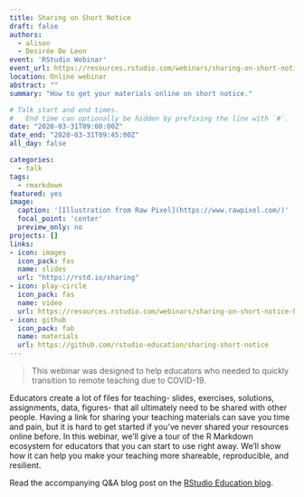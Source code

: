 ```yaml
---
title: Sharing on Short Notice
draft: false
authors: 
  - alison
  - Desirée De Leon
event: 'RStudio Webinar'
event_url: https://resources.rstudio.com/webinars/sharing-on-short-notice-how-to-get-your-materials-online-with-r-markdown
location: Online webinar
abstract: ""
summary: "How to get your materials online on short notice."

# Talk start and end times.
#   End time can optionally be hidden by prefixing the line with `#`.
date: "2020-03-31T09:00:00Z"
date_end: "2020-03-31T09:45:00Z"
all_day: false

categories:
  - talk
tags:
  - rmarkdown
featured: yes
image:
  caption: '[Illustration from Raw Pixel](https://www.rawpixel.com/)'
  focal_point: 'center'
  preview_only: no
projects: []
links:
- icon: images
  icon_pack: fas
  name: slides
  url: "https://rstd.io/sharing"
- icon: play-circle
  icon_pack: fas
  name: video
  url: https://resources.rstudio.com/webinars/sharing-on-short-notice-how-to-get-your-materials-online-with-r-markdown
- icon: github
  icon_pack: fab
  name: materials
  url: https://github.com/rstudio-education/sharing-short-notice
---
```


> This webinar was designed to help educators who needed to quickly transition to remote teaching due to COVID-19.


Educators create a lot of files for teaching- slides, exercises, solutions, assignments, data, figures- that all ultimately need to be shared with other people. Having a link for sharing your teaching materials can save you time and pain, but it is hard to get started if you’ve never shared your resources online before. In this webinar, we’ll give a tour of the R Markdown ecosystem for educators that you can start to use right away. We’ll show how it can help you make your teaching more shareable, reproducible, and resilient.

Read the accompanying Q&A blog post on the [RStudio Education blog](https://education.rstudio.com/blog/2020/04/sharing-on-short-notice/).

